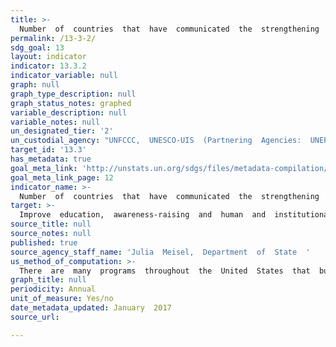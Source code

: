 ```yaml
---
title: >-
  Number  of  countries  that  have  communicated  the  strengthening  of  institutional,  systemic  and  individual  capacity-building  to  implement  adaptation,  mitigation  and  technology  transfer,  and  development  actions
permalink: /13-3-2/
sdg_goal: 13
layout: indicator
indicator: 13.3.2
indicator_variable: null
graph: null
graph_type_description: null
graph_status_notes: graphed
variable_description: null
variable_notes: null
un_designated_tier: '2'
un_custodial_agency: "UNFCCC,  UNESCO-UIS  (Partnering  Agencies:  UNEP,  WHO,  WMO,  FAO)"
target_id: '13.3'
has_metadata: true
goal_meta_link: 'http://unstats.un.org/sdgs/files/metadata-compilation/Metadata-Goal-13.pdf'
goal_meta_link_page: 12
indicator_name: >-
  Number  of  countries  that  have  communicated  the  strengthening  of  institutional,  systemic  and  individual  capacity-building  to  implement  adaptation,  mitigation  and  technology  transfer,  and  development  actions
target: >-
  Improve  education,  awareness-raising  and  human  and  institutional  capacity  on  climate  change  mitigation,  adaptation,  impact  reduction  and  early  warning.
source_title: null
source_notes: null
published: true
source_agency_staff_name: 'Julia  Meisel,  Department  of  State  '
us_method_of_computation: >-
  There  are  many  programs  throughout  the  United  States  that  build  capacity  to  implement  adaptation,  mitigation  and  technology  transfer,  and  development  actions,  including  at  the  federal  level.  For  example,  the  Resilience  Americorps  program  which  recruits,  trains,  and  embeds  Americorps  members  in  ten  communities  across  the  country  to  increase  civic  engagement  and  community  resilience  in  low-income  areas,  and  help  those  communities  develop  plans  for  becoming  more  resilient  to  any  number  of  shocks  and  stresses,  including  better  preparations  for  extreme  weather  events.  For  more  information:  https://www.whitehouse.gov/the-press-office/2015/08/19/resilience-americorps-announces-ten-cities-its-pilot-program-support
graph_title: null
periodicity: Annual
unit_of_measure: Yes/no
date_metadata_updated: January  2017
source_url: 

---
```

